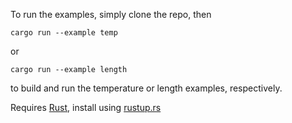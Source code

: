 To run the examples, simply clone the repo, then

    cargo run --example temp

or

    cargo run --example length

to build and run the temperature or length examples, respectively.

Requires [Rust](https://www.rust-lang.org), install using [rustup.rs](https://rustup.rs)

